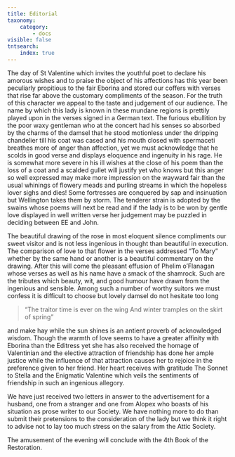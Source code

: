```yaml
---
title: Editorial
taxonomy:
    category:
        - docs
visible: false
tntsearch:
    index: true
---
```


The day of St Valentine which invites the youthful poet to declare his amorous wishes and to praise the object of his affections has this year been peculiarly propitious to the fair Eborina and stored our coffers with verses that rise far above the customary compliments of the season. For the truth of this character we appeal to the taste and judgement of our audience. The name by which this lady is known in these mundane regions is prettily played upon in the verses signed  in a German text. The furious ebullition by the poor waxy gentleman who at the concert had his senses so absorbed by the charms of the damsel that he stood motionless under the dripping chandelier till his coat was cased and his mouth closed with spermaceti breathes more of anger than affection, yet we must acknowledge that he scolds in good verse and displays eloquence and ingenuity in his rage. He is somewhat more severe in his ill wishes at the close of his poem than the loss of a coat and a scalded gullet will justify yet who knows but this anger so well expressed may make more impression on the wayward fair than the usual whinings of flowery meads and purling streams in which the hopeless lover sighs and dies! Some fortresses are conquered by sap and insinuation but Wellington takes them by storm. The tenderer strain is adopted by the swains whose poems will next be read and if the lady is to be won by gentle love displayed in well written verse her judgement may be puzzled in deciding between EE and John.

The beautiful drawing of the rose in most eloquent silence compliments our sweet visitor and is not less ingenious in thought than beautiful in execution. The comparison of love to that flower in the verses addressed “To Mary” whether by the same hand or another is a beautiful commentary on the drawing. After this will come the pleasant effusion of Phelim o’Flanagan whose verses as well as his name have a smack of the shamrock. Such are the tributes which beauty, wit, and good humour have drawn from the ingenious and sensible. Among such a number of worthy suitors we must confess it is difficult to choose but lovely damsel do not hesitate too long

> “The traitor time is ever on the wing
> And winter tramples on the skirt of spring”

and make hay while the sun shines is an antient proverb of acknowledged wisdom. Though the warmth of love seems to have a greater affinity with Eborina than the Editress yet she has also received the homage of Valentinian and the elective attraction of friendship has done her ample justice while the influence of that attraction causes her to rejoice in the preference given to her friend. Her heart receives with gratitude The Sonnet to Stella and the Enigmatic Valentine which veils the sentiments of friendship in such an ingenious allegory.

We have just received two letters in answer to the advertisement for a husband, one from a stranger and one from Alopex who boasts of his situation as prose writer to our Society. We have nothing more to do than submit their pretensions to the consideration of the lady but we think it right to advise not to lay too much stress on the salary from the Attic Society.

The amusement of the evening will conclude with the 4th Book of the Restoration.